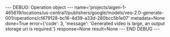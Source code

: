 --- DEBUG: Operation object ---
name='projects/aigen-1-465619/locations/us-central1/publishers/google/models/veo-2.0-generate-001/operations/cf479128-bc16-4d39-a33d-280bcc5b1e07' metadata=None done=True error={'code': 3, 'message': 'Generated video is large, an output storage uri is required.'} response=None result=None
--- END DEBUG ---